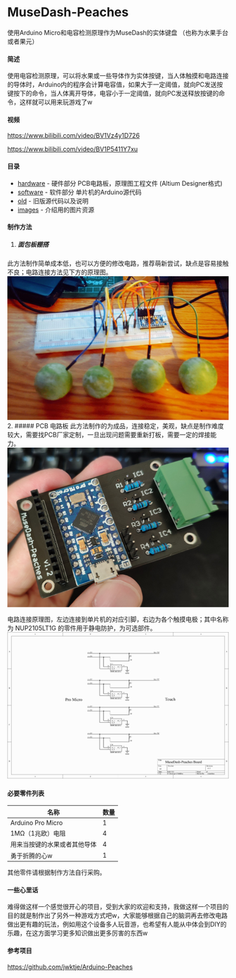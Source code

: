 # MuseDash-Peaches
使用Arduino Micro和电容检测原理作为MuseDash的实体键盘
（也称为水果手台或者果元）

#### 简述
使用电容检测原理，可以将水果或一些导体作为实体按键，当人体触摸和电路连接的导体时，Arduino内的程序会计算电容值，如果大于一定阈值，就向PC发送按键按下的命令，当人体离开导体，电容小于一定阈值，就向PC发送释放按键的命令，这样就可以用来玩游戏了w

#### 视频
<https://www.bilibili.com/video/BV1Vz4y1D726>


<https://www.bilibili.com/video/BV1P5411Y7xu>

#### 目录
- [hardware](https://github.com/ciisaichan/MuseDash-Peaches/tree/master/hardware "hardware") - 硬件部分 PCB电路板，原理图工程文件 (Altium Designer格式)
- [software](https://github.com/ciisaichan/MuseDash-Peaches/tree/master/software "software") - 软件部分 单片机的Arduino源代码
- [old](https://github.com/ciisaichan/MuseDash-Peaches/tree/master/old "old") - 旧版源代码以及说明
- [images](https://github.com/ciisaichan/MuseDash-Peaches/tree/master/images "images") - 介绍用的图片资源

#### 制作方法
1. ##### 面包板棚搭
此方法制作简单成本低，也可以方便的修改电路，推荐萌新尝试，缺点是容易接触不良；电路连接方法见下方的原理图。
![面包板棚搭法](https://raw.githubusercontent.com/ciisaichan/MuseDash-Peaches/master/images/bread_board.jpg)
2. ##### PCB 电路板
此方法制作的为成品，连接稳定，美观，缺点是制作难度较大，需要找PCB厂家定制，一旦出现问题需要重新打板，需要一定的焊接能力。
![PCB成品](https://raw.githubusercontent.com/ciisaichan/MuseDash-Peaches/master/images/IMG_20200711_163708.jpg)

电路连接原理图，左边连接到单片机的对应引脚，右边为各个触摸电极；其中名称为 NUP2105LT1G 的零件用于静电防护，为可选部件。
![原理图](https://raw.githubusercontent.com/ciisaichan/MuseDash-Peaches/master/images/musedash-peaches_sch.jpg)

#### 必要零件列表
| 名称 | 数量 |
| ---- | ---- |
| Arduino Pro Micro | 1 |
| 1MΩ（1兆欧）电阻 | 4 |
| 用来当按键的水果或者其他导体 | 4 |
| 勇于折腾的心w | 1 |

其他零件请根据制作方法自行采购。

#### 一些心里话
难得做这样一个感觉很开心的项目，受到大家的欢迎和支持，我做这样一个项目的目的就是制作出了另外一种游戏方式吧w，大家能够根据自己的脑洞再去修改电路做出更有趣的玩法，例如用这个设备多人玩音游，也希望有人能从中体会到DIY的乐趣，在这方面学习更多知识做出更多厉害的东西w

#### 参考项目
<https://github.com/jwktje/Arduino-Peaches>
